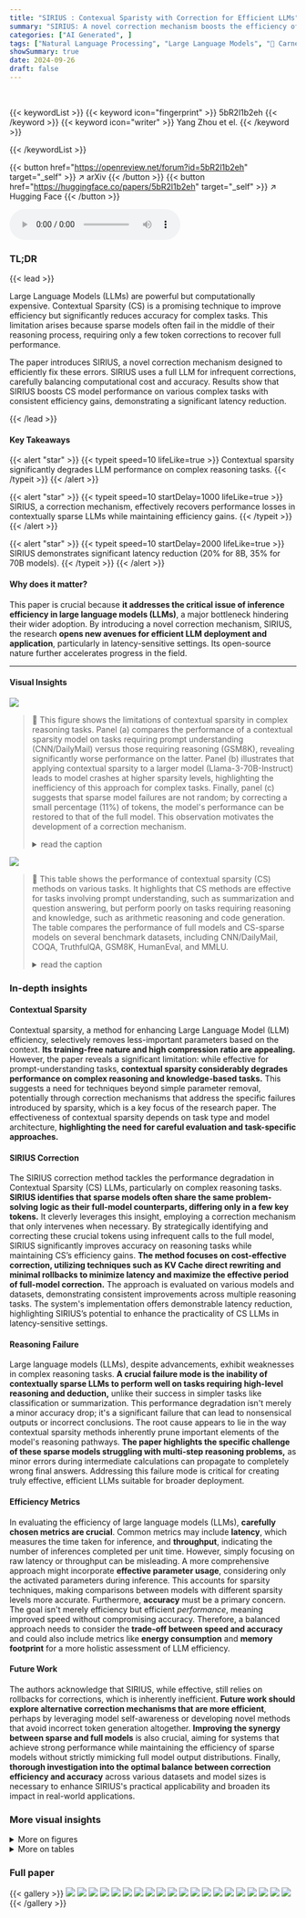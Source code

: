 ```yaml
---
title: "SIRIUS : Contexual Sparisty with Correction for Efficient LLMs"
summary: "SIRIUS: A novel correction mechanism boosts the efficiency of contextually sparse LLMs for complex reasoning tasks, achieving significant latency reduction."
categories: ["AI Generated", ]
tags: ["Natural Language Processing", "Large Language Models", "🏢 Carnegie Mellon University",]
showSummary: true
date: 2024-09-26
draft: false
---
```


<br>

{{< keywordList >}}
{{< keyword icon="fingerprint" >}} 5bR2l1b2eh {{< /keyword >}}
{{< keyword icon="writer" >}} Yang Zhou et el. {{< /keyword >}}
 
{{< /keywordList >}}

{{< button href="https://openreview.net/forum?id=5bR2l1b2eh" target="_self" >}}
↗ arXiv
{{< /button >}}
{{< button href="https://huggingface.co/papers/5bR2l1b2eh" target="_self" >}}
↗ Hugging Face
{{< /button >}}



<audio controls>
    <source src="https://ai-paper-reviewer.com/5bR2l1b2eh/podcast.wav" type="audio/wav">
    Your browser does not support the audio element.
</audio>


### TL;DR


{{< lead >}}

Large Language Models (LLMs) are powerful but computationally expensive. Contextual Sparsity (CS) is a promising technique to improve efficiency but significantly reduces accuracy for complex tasks. This limitation arises because sparse models often fail in the middle of their reasoning process, requiring only a few token corrections to recover full performance. 

The paper introduces SIRIUS, a novel correction mechanism designed to efficiently fix these errors. SIRIUS uses a full LLM for infrequent corrections, carefully balancing computational cost and accuracy. Results show that SIRIUS boosts CS model performance on various complex tasks with consistent efficiency gains, demonstrating a significant latency reduction.

{{< /lead >}}


#### Key Takeaways

{{< alert "star" >}}
{{< typeit speed=10 lifeLike=true >}} Contextual sparsity significantly degrades LLM performance on complex reasoning tasks. {{< /typeit >}}
{{< /alert >}}

{{< alert "star" >}}
{{< typeit speed=10 startDelay=1000 lifeLike=true >}} SIRIUS, a correction mechanism, effectively recovers performance losses in contextually sparse LLMs while maintaining efficiency gains. {{< /typeit >}}
{{< /alert >}}

{{< alert "star" >}}
{{< typeit speed=10 startDelay=2000 lifeLike=true >}} SIRIUS demonstrates significant latency reduction (20% for 8B, 35% for 70B models). {{< /typeit >}}
{{< /alert >}}

#### Why does it matter?
This paper is crucial because **it addresses the critical issue of inference efficiency in large language models (LLMs)**, a major bottleneck hindering their wider adoption. By introducing a novel correction mechanism, SIRIUS, the research **opens new avenues for efficient LLM deployment and application**, particularly in latency-sensitive settings.  Its open-source nature further accelerates progress in the field.

------
#### Visual Insights



![](https://ai-paper-reviewer.com/5bR2l1b2eh/figures_1_1.jpg)

> 🔼 This figure shows the limitations of contextual sparsity in complex reasoning tasks.  Panel (a) compares the performance of a contextual sparsity model on tasks requiring prompt understanding (CNN/DailyMail) versus those requiring reasoning (GSM8K), revealing significantly worse performance on the latter. Panel (b) illustrates that applying contextual sparsity to a larger model (Llama-3-70B-Instruct) leads to model crashes at higher sparsity levels, highlighting the inefficiency of this approach for complex tasks. Finally, panel (c) suggests that sparse model failures are not random; by correcting a small percentage (11%) of tokens, the model's performance can be restored to that of the full model. This observation motivates the development of a correction mechanism.
> <details>
> <summary>read the caption</summary>
> Figure 1: Contextual sparse models struggle at challenging text generation tests that require high-level reasoning and understanding, e.g. GSM8K. On these tasks, contextually sparse models lead to significant quality degradation. In (a), we contrast CS Llama-3-8B-Instruct on GSM8K (green) and CNN DailyMail (coral). (b) Contextual Sparsity Llama-3-70B-Instruct crashes at 50% global sparsity, making the smaller dense model Llama-3-8B-Instruct (green star) a significantly more efficient choice than the sparse 70B model. (c) Sparse model crashing at reasoning tasks has patterns, and ideally only correcting 11% unlikely tokens recovers the sparse model performance fully.
> </details>





![](https://ai-paper-reviewer.com/5bR2l1b2eh/tables_4_1.jpg)

> 🔼 This table shows the performance of contextual sparsity (CS) methods on various tasks.  It highlights that CS methods are effective for tasks involving prompt understanding, such as summarization and question answering, but perform poorly on tasks requiring reasoning and knowledge, such as arithmetic reasoning and code generation. The table compares the performance of full models and CS-sparse models on several benchmark datasets, including CNN/DailyMail, COQA, TruthfulQA, GSM8K, HumanEval, and MMLU.
> <details>
> <summary>read the caption</summary>
> Table 1: We show the difference between cases when Contextual Sparsity (CS) succeeds or fails. CS is generally good at prompt understanding tasks and tasks that measure the trustworthiness of the language models while not good at tasks that require reasoning and world knowledge understanding.
> </details>





### In-depth insights


#### Contextual Sparsity
Contextual sparsity, a method for enhancing Large Language Model (LLM) efficiency, selectively removes less-important parameters based on the context.  **Its training-free nature and high compression ratio are appealing.** However, the paper reveals a significant limitation: while effective for prompt-understanding tasks, **contextual sparsity considerably degrades performance on complex reasoning and knowledge-based tasks.** This suggests a need for techniques beyond simple parameter removal, potentially through correction mechanisms that address the specific failures introduced by sparsity, which is a key focus of the research paper. The effectiveness of contextual sparsity depends on task type and model architecture, **highlighting the need for careful evaluation and task-specific approaches.**

#### SIRIUS Correction
The SIRIUS correction method tackles the performance degradation in Contextual Sparsity (CS) LLMs, particularly on complex reasoning tasks.  **SIRIUS identifies that sparse models often share the same problem-solving logic as their full-model counterparts, differing only in a few key tokens.** It cleverly leverages this insight, employing a correction mechanism that only intervenes when necessary. By strategically identifying and correcting these crucial tokens using infrequent calls to the full model, SIRIUS significantly improves accuracy on reasoning tasks while maintaining CS’s efficiency gains.  **The method focuses on cost-effective correction, utilizing techniques such as KV Cache direct rewriting and minimal rollbacks to minimize latency and maximize the effective period of full-model correction.**  The approach is evaluated on various models and datasets, demonstrating consistent improvements across multiple reasoning tasks. The system's implementation offers demonstrable latency reduction, highlighting SIRIUS’s potential to enhance the practicality of CS LLMs in latency-sensitive settings.

#### Reasoning Failure
Large language models (LLMs), despite advancements, exhibit weaknesses in complex reasoning tasks.  **A crucial failure mode is the inability of contextually sparse LLMs to perform well on tasks requiring high-level reasoning and deduction,** unlike their success in simpler tasks like classification or summarization.  This performance degradation isn't merely a minor accuracy drop; it's a significant failure that can lead to nonsensical outputs or incorrect conclusions. The root cause appears to lie in the way contextual sparsity methods inherently prune important elements of the model's reasoning pathways.  **The paper highlights the specific challenge of these sparse models struggling with multi-step reasoning problems,** as minor errors during intermediate calculations can propagate to completely wrong final answers. Addressing this failure mode is critical for creating truly effective, efficient LLMs suitable for broader deployment.

#### Efficiency Metrics
In evaluating the efficiency of large language models (LLMs), **carefully chosen metrics are crucial**.  Common metrics may include **latency**, which measures the time taken for inference, and **throughput**, indicating the number of inferences completed per unit time.  However, simply focusing on raw latency or throughput can be misleading.  A more comprehensive approach might incorporate **effective parameter usage**, considering only the activated parameters during inference.  This accounts for sparsity techniques, making comparisons between models with different sparsity levels more accurate.  Furthermore, **accuracy** must be a primary concern. The goal isn't merely efficiency but efficient *performance*, meaning improved speed without compromising accuracy.  Therefore, a balanced approach needs to consider the **trade-off between speed and accuracy** and could also include metrics like **energy consumption** and **memory footprint** for a more holistic assessment of LLM efficiency.

#### Future Work
The authors acknowledge that SIRIUS, while effective, still relies on rollbacks for corrections, which is inherently inefficient.  **Future work should explore alternative correction mechanisms that are more efficient**, perhaps by leveraging model self-awareness or developing novel methods that avoid incorrect token generation altogether.  **Improving the synergy between sparse and full models** is also crucial, aiming for systems that achieve strong performance while maintaining the efficiency of sparse models without strictly mimicking full model output distributions.   Finally, **thorough investigation into the optimal balance between correction efficiency and accuracy** across various datasets and model sizes is necessary to enhance SIRIUS's practical applicability and broaden its impact in real-world applications.


### More visual insights

<details>
<summary>More on figures
</summary>


![](https://ai-paper-reviewer.com/5bR2l1b2eh/figures_2_1.jpg)

> 🔼 This figure illustrates the SIRIUS framework for correcting errors in contextual sparsity models.  The sparse model generates text, but if errors occur, the full model is called infrequently to correct those errors. The correction process involves rewriting the key-value (KV) cache, interleaving high-quality tokens with the sparse model's output, and rolling back corrections only if the full model deems them unlikely.
> <details>
> <summary>read the caption</summary>
> Figure 2: Overview of Sirius. Contextual Sparsity requires full model weights to be placed on the GPU memory. While the sparse model doesn't perform well on complex reasoning tasks, Sirius uses the Full Model to correct the Sparse model. The full model is called fairly infrequently. During the correction, the Full Model will rewrite the KV Cache, interleave with high-quality tokens to the sparse outputs, and then roll back only when the token is deemed extremely unlikely by the Full Model.
> </details>



![](https://ai-paper-reviewer.com/5bR2l1b2eh/figures_4_1.jpg)

> 🔼 This figure compares the performance of contextual sparse models against full models on different tasks.  Panel (a) shows that contextual sparsity (CS) performs worse on GSM8K (arithmetic reasoning) than on CNN DailyMail (text summarization), highlighting a weakness of CS for complex reasoning tasks. Panel (b) demonstrates that increasing the model size (from Llama-3-8B to Llama-3-70B) while applying CS does not necessarily improve performance and can lead to model crashes.  Panel (c) reveals that surprisingly, correcting only a small fraction (11%) of the sparse model's outputs can fully restore performance, suggesting a potential for efficient correction mechanisms.
> <details>
> <summary>read the caption</summary>
> Figure 1: Contextual sparse models struggle at challenging text generation tests that require high-level reasoning and understanding, e.g. GSM8K. On these tasks, contextually sparse models lead to significant quality degradation. In (a), we contrast CS Llama-3-8B-Instruct on GSM8K (green) and CNN DailyMail (coral). (b) Contextual Sparsity Llama-3-70B-Instruct crashes at 50% global sparsity, making the smaller dense model Llama-3-8B-Instruct (green star) a significantly more efficient choice than the sparse 70B model. (c) Sparse model crashing at reasoning tasks has patterns, and ideally only correcting 11% unlikely tokens recovers the sparse model performance fully.
> </details>



![](https://ai-paper-reviewer.com/5bR2l1b2eh/figures_6_1.jpg)

> 🔼 This figure demonstrates the challenges of contextual sparsity (CS) in complex reasoning tasks.  Subfigure (a) compares the performance of a contextually sparse Llama-3-8B-Instruct model on GSM8K (a challenging arithmetic reasoning benchmark) and CNN/DailyMail (a relatively easier text summarization task).  Subfigure (b) shows that applying contextual sparsity to a larger model (Llama-3-70B-Instruct) leads to model failure at high sparsity levels, highlighting the inefficiency of CS for large models on demanding tasks.  Finally, subfigure (c) suggests that the failures are not random; correcting a small fraction (around 11%) of tokens in the sparse model's output is sufficient to recover its performance to that of the full model.
> <details>
> <summary>read the caption</summary>
> Figure 1: Contextual sparse models struggle at challenging text generation tests that require high-level reasoning and understanding, e.g., GSM8K. On these tasks, contextually sparse models lead to significant quality degradation. In (a), we contrast CS Llama-3-8B-Instruct on GSM8K (green) and CNN DailyMail (coral). (b) Contextual Sparsity Llama-3-70B-Instruct crashes at 50% global sparsity, making the smaller dense model Llama-3-8B-Instruct (green star) a significantly more efficient choice than the sparse 70B model. (c) Sparse model crashing at reasoning tasks has patterns, and ideally only correcting 11% unlikely tokens recovers the sparse model performance fully.
> </details>



![](https://ai-paper-reviewer.com/5bR2l1b2eh/figures_13_1.jpg)

> 🔼 This figure demonstrates the challenges of using contextual sparsity (CS) in large language models (LLMs) for complex reasoning tasks.  Subfigure (a) compares the performance of a contextually sparse model on two different tasks:  text summarization (CNN/DailyMail) and arithmetic reasoning (GSM8K). The results show that CS significantly degrades performance on the reasoning task (GSM8K). Subfigure (b) shows that increasing the model size (70B vs 8B) does not alleviate this performance degradation and may even exacerbate it. Subfigure (c) illustrates that the performance of sparse models can often be recovered by correcting a relatively small percentage of tokens.
> <details>
> <summary>read the caption</summary>
> Figure 1: Contextual sparse models struggle at challenging text generation tests that require high-level reasoning and understanding, e.g. GSM8K. On these tasks, contextually sparse models lead to significant quality degradation. In (a), we contrast CS Llama-3-8B-Instruct on GSM8K (green) and CNN DailyMail (coral). (b) Contextual Sparsity Llama-3-70B-Instruct crashes at 50% global sparsity, making the smaller dense model Llama-3-8B-Instruct (green star) a significantly more efficient choice than the sparse 70B model. (c) Sparse model crashing at reasoning tasks has patterns, and ideally only correcting 11% unlikely tokens recovers the sparse model performance fully.
> </details>



![](https://ai-paper-reviewer.com/5bR2l1b2eh/figures_14_1.jpg)

> 🔼 This figure shows the limitations of contextual sparsity (CS) in complex reasoning tasks. Subfigure (a) compares the performance of CS models on two tasks: text summarization (CNN/DailyMail) and arithmetic reasoning (GSM8K).  CS models perform well on summarization but poorly on reasoning. Subfigure (b) shows that increasing the size of the model with CS does not improve the results for complex reasoning tasks. Subfigure (c) demonstrates that surprisingly few token corrections are needed to recover full performance on reasoning tasks from CS models. This illustrates the potential of using a correction mechanism to boost the performance of CS models. 
> <details>
> <summary>read the caption</summary>
> Figure 1: Contextual sparse models struggle at challenging text generation tests that require high-level reasoning and understanding, e.g. GSM8K. On these tasks, contextually sparse models lead to significant quality degradation. In (a), we contrast CS Llama-3-8B-Instruct on GSM8K (green) and CNN DailyMail (coral). (b) Contextual Sparsity Llama-3-70B-Instruct crashes at 50% global sparsity, making the smaller dense model Llama-3-8B-Instruct (green star) a significantly more efficient choice than the sparse 70B model. (c) Sparse model crashing at reasoning tasks has patterns, and ideally only correcting 11% unlikely tokens recovers the sparse model performance fully.
> </details>



![](https://ai-paper-reviewer.com/5bR2l1b2eh/figures_15_1.jpg)

> 🔼 This figure shows the limitations of contextual sparsity (CS) in complex reasoning tasks.  Subfigure (a) compares the performance of a contextually sparse model on two different tasks: CNN/DailyMail (a summarization task) and GSM8K (an arithmetic reasoning task). It demonstrates that while CS performs reasonably well on the summarization task, it significantly degrades performance on the reasoning task. Subfigure (b) shows that applying CS to a larger model (Llama-3-70B-Instruct) leads to a performance crash at a 50% sparsity level, highlighting the inefficiency of CS for complex tasks when applied to large models. Finally, subfigure (c) illustrates that even with significant sparsity, surprisingly few tokens need correction to recover the original performance of the model.
> <details>
> <summary>read the caption</summary>
> Figure 1: Contextual sparse models struggle at challenging text generation tests that require high-level reasoning and understanding, e.g. GSM8K. On these tasks, contextually sparse models lead to significant quality degradation. In (a), we contrast CS Llama-3-8B-Instruct on GSM8K (green) and CNN DailyMail (coral). (b) Contextual Sparsity Llama-3-70B-Instruct crashes at 50% global sparsity, making the smaller dense model Llama-3-8B-Instruct (green star) a significantly more efficient choice than the sparse 70B model. (c) Sparse model crashing at reasoning tasks has patterns, and ideally only correcting 11% unlikely tokens recovers the sparse model performance fully.
> </details>



![](https://ai-paper-reviewer.com/5bR2l1b2eh/figures_15_2.jpg)

> 🔼 This figure illustrates the tree building process used in SIRIUS.  The process starts with a token from the full model. Each node then generates multiple possible next tokens (children), forming a tree structure where the number of branches at each level is controlled by the treewidth parameter.  The likelihood of each path is calculated, and the top-k most likely paths are kept while others are discarded. This process is repeated until the stopping criteria is met, resulting in a set of corrected output tokens.
> <details>
> <summary>read the caption</summary>
> Figure 9: Illustration of Tree Building Process.
> </details>



![](https://ai-paper-reviewer.com/5bR2l1b2eh/figures_18_1.jpg)

> 🔼 This figure demonstrates the challenges of using contextual sparsity (CS) in large language models (LLMs), especially for complex reasoning tasks.  Subfigure (a) compares the performance of a contextually sparse model on two tasks:  the CNN/DailyMail summarization task and the GSM8K arithmetic reasoning task.  It shows that while CS performs relatively well on summarization, its performance degrades significantly on the more complex reasoning task. Subfigure (b) illustrates that applying CS to a larger model (Llama-3-70B-Instruct) leads to model failure at higher sparsity levels.  Finally, subfigure (c) indicates that correcting a small fraction (11%) of tokens in a sparse model is sufficient to recover the original model's performance, suggesting that an efficient correction mechanism could significantly improve the performance of CS methods.
> <details>
> <summary>read the caption</summary>
> Figure 1: Contextual sparse models struggle at challenging text generation tests that require high-level reasoning and understanding, e.g., GSM8K. On these tasks, contextually sparse models lead to significant quality degradation. In (a), we contrast CS Llama-3-8B-Instruct on GSM8K (green) and CNN DailyMail (coral). (b) Contextual Sparsity Llama-3-70B-Instruct crashes at 50% global sparsity, making the smaller dense model Llama-3-8B-Instruct (green star) a significantly more efficient choice than the sparse 70B model. (c) Sparse model crashing at reasoning tasks has patterns, and ideally only correcting 11% unlikely tokens recovers the sparse model performance fully.
> </details>



</details>




<details>
<summary>More on tables
</summary>


![](https://ai-paper-reviewer.com/5bR2l1b2eh/tables_5_1.jpg)
> 🔼 This table presents the results of the SIRIUS model's effectiveness and efficiency on three different tasks: arithmetic reasoning (GSM8K), commonsense reasoning (CSQA), and code generation (HumanEval).  For each task, it shows the full model performance, the sparse model performance before correction, the performance after correction by SIRIUS, the average advance length (AAL), the sparse model density, and the effective density after correction. The optimal treewidth used for SIRIUS is also indicated.
> <details>
> <summary>read the caption</summary>
> Table 2: We show SIRIUS effectiveness and efficiency in the following table. We select GSM8K for Arithmetic Reasoning, CSQA for Commonsense Reasoning, and HumanEval for code generation. Under the 'SIRIUS Perf.' column, A(B) is shown. A denotes the accuracy after SIRIUS correction in the dataset evaluated, while (B) represents the optimal treewidth selected under the current model dataset settings. Under the column of 'AAL', X/Y is shown, where X is the AAL, while Y is the period.
> </details>

![](https://ai-paper-reviewer.com/5bR2l1b2eh/tables_8_1.jpg)
> 🔼 This table presents a quantitative evaluation of SIRIUS's performance on three different tasks: arithmetic reasoning (GSM8K), commonsense reasoning (CSQA), and code generation (HumanEval).  It shows the full model performance, the performance of contextually sparse models (CSparse and FSparse), and the improved performance after applying SIRIUS.  Key metrics include accuracy, sparsity density, average advance length (AAL), and the optimal treewidth used in SIRIUS for each model and dataset combination.
> <details>
> <summary>read the caption</summary>
> Table 2: We show SIRIUS effectiveness and efficiency in the following table. We select GSM8K for Arithmetic Reasoning, CSQA for Commonsense Reasoning, and HumanEval for code generation. Under the 'SIRIUS Perf.' column, A(B) is shown. A denotes the accuracy after SIRIUS correction in the dataset evaluated, while (B) represents the optimal treewidth selected under the current model dataset settings. Under the column of 'AAL', X/Y is shown, where X is the AAL, while Y is the period.
> </details>

![](https://ai-paper-reviewer.com/5bR2l1b2eh/tables_9_1.jpg)
> 🔼 This table presents the performance and speedup ratios achieved by CSparse, Sirius, and the full model on the GSM8K-COT dataset across various hardware configurations (A40, L40, A100, and H100).  The metrics presented include accuracy (ACC) and latency (in milliseconds) for each model and hardware setup. Speedup ratios relative to the full model's performance are also provided, showcasing the efficiency gains of Sirius.
> <details>
> <summary>read the caption</summary>
> Table 3: Performance and Speedup Ratios on GSM8K-COT with Different Hardware Configurations.
> </details>

![](https://ai-paper-reviewer.com/5bR2l1b2eh/tables_9_2.jpg)
> 🔼 This table presents the performance, latency, and ratio to full performance for Llama-3-70B-Instruct model with offloading using Sparse, Sirius, and Full methods.  It demonstrates the efficiency gains achieved by using SIRIUS, showing that it maintains a significant portion of the accuracy while reducing latency, compared to running the full model.
> <details>
> <summary>read the caption</summary>
> Table 4: Llama-3-70B-Instruct with Offloading.
> </details>

![](https://ai-paper-reviewer.com/5bR2l1b2eh/tables_14_1.jpg)
> 🔼 This table presents the effectiveness and efficiency of SIRIUS on three different tasks: arithmetic reasoning (GSM8K), commonsense reasoning (CSQA), and code generation (HumanEval).  For each task and model, it shows the full model performance, the sparse model performance before correction, the performance after applying SIRIUS correction, the average advance length (AAL) which represents the average number of tokens generated before a correction is needed, the sparsity density, and finally the effective density after applying SIRIUS.
> <details>
> <summary>read the caption</summary>
> Table 2: We show SIRIUS effectiveness and efficiency in the following table. We select GSM8K for Arithmetic Reasoning, CSQA for Commonsense Reasoning, and HumanEval for code generation. Under the 'SIRIUS Perf. ' column, A(B) is shown. A denotes the accuracy after SIRIUS correction in the dataset evaluated, while (B) represents the optimal treewidth selected under the current model dataset settings. Under the column of 'AAL', X/Y is shown, where X is the AAL, while Y is the period.
> </details>

![](https://ai-paper-reviewer.com/5bR2l1b2eh/tables_16_1.jpg)
> 🔼 This table presents the performance and speedup ratios achieved by CSparse, Sirius (with and without tree building), and the full model on the GSM8K-COT dataset using different hardware configurations (A40, L40, A100, and H100).  It shows the accuracy (ACC), latency in milliseconds, and speedup ratios relative to the full model for each setting and hardware.
> <details>
> <summary>read the caption</summary>
> Table 3: Performance and Speedup Ratios on GSM8K-COT with Different Hardware Configurations.
> </details>

![](https://ai-paper-reviewer.com/5bR2l1b2eh/tables_16_2.jpg)
> 🔼 This table presents a quantitative evaluation of the SIRIUS model's performance on three distinct tasks: arithmetic reasoning (GSM8K), commonsense reasoning (CSQA), and code generation (HumanEval).  For each task and several language models, the table shows the full model's performance, the performance of the contextually sparse (CS) model, and the performance of the CS model after correction by SIRIUS.  Key metrics include accuracy (after correction by SIRIUS), the optimal treewidth used for the correction, the average advance length (AAL), and the effective density.  The optimal treewidth is a hyperparameter that determines the frequency of full model calls during the correction process. The AAL indicates how far the model can proceed before requiring a correction, which is related to efficiency.  Effective density reflects the balance between sparsity and the cost of using the full model for corrections.
> <details>
> <summary>read the caption</summary>
> Table 2: We show SIRIUS effectiveness and efficiency in the following table. We select GSM8K for Arithmetic Reasoning, CSQA for Commonsense Reasoning, and HumanEval for code generation. Under the 'SIRIUS Perf.' column, A(B) is shown. A denotes the accuracy after SIRIUS correction in the dataset evaluated, while (B) represents the optimal treewidth selected under the current model dataset settings. Under the column of 'AAL', X/Y is shown, where X is the AAL, while Y is the period.
> </details>

![](https://ai-paper-reviewer.com/5bR2l1b2eh/tables_16_3.jpg)
> 🔼 This table presents the ablation study on the threshold used in the SIRIUS method for correcting sparse model outputs.  It shows how varying the likelihood threshold affects both the accuracy of the corrected outputs and the efficiency (measured by Average Advance Length, AAL). A higher threshold leads to higher accuracy but lower efficiency (shorter AAL), while a lower threshold results in lower accuracy but higher efficiency (longer AAL). The trade-off between accuracy and efficiency is explored by testing various threshold values.
> <details>
> <summary>read the caption</summary>
> Table 8: Ablation on the threshold for correction (FSparse Llama-3-8B-Instruct).
> </details>

![](https://ai-paper-reviewer.com/5bR2l1b2eh/tables_17_1.jpg)
> 🔼 This table compares the performance of contextual sparsity (CS) models on various tasks, highlighting their strengths and weaknesses.  It shows that CS models perform well on prompt understanding tasks (like summarization and question answering) but poorly on reasoning and knowledge-based tasks.  The table presents accuracy results across different models and tasks, demonstrating the limitations of CS in complex reasoning scenarios.
> <details>
> <summary>read the caption</summary>
> Table 1: We show the difference between cases when Contextual Sparsity (CS) succeeds or fails. CS is generally good at prompt understanding tasks and tasks that measure the trustworthiness of the language models while not good at tasks that require reasoning and world knowledge understanding.
> </details>

![](https://ai-paper-reviewer.com/5bR2l1b2eh/tables_17_2.jpg)
> 🔼 This table presents the results of the SIRIUS model on three different tasks: arithmetic reasoning (GSM8K), commonsense reasoning (CSQA), and code generation (HumanEval).  For each task and model, it shows the full model performance, the sparse model performance, the performance after correction using SIRIUS, the average advance length (AAL) which shows the efficiency of correction, and the effective density, which represents the efficiency of parameter usage.  The optimal treewidth used for SIRIUS correction is also indicated.
> <details>
> <summary>read the caption</summary>
> Table 2: We show SIRIUS effectiveness and efficiency in the following table. We select GSM8K for Arithmetic Reasoning, CSQA for Commonsense Reasoning, and HumanEval for code generation. Under the 'SIRIUS Perf. ' column, A(B) is shown. A denotes the accuracy after SIRIUS correction in the dataset evaluated, while (B) represents the optimal treewidth selected under the current model dataset settings. Under the column of 'AAL', X/Y is shown, where X is the AAL, while Y is the period.
> </details>

![](https://ai-paper-reviewer.com/5bR2l1b2eh/tables_18_1.jpg)
> 🔼 This table shows the performance of contextual sparsity (CS) models on various tasks.  It highlights that CS methods perform well on prompt understanding tasks (e.g., summarization, question answering) but struggle with reasoning, deduction, and knowledge-based tasks. The table provides accuracy scores for different models and tasks, illustrating the effectiveness of CS where it succeeds and where it fails. 
> <details>
> <summary>read the caption</summary>
> Table 1: We show the difference between cases when Contextual Sparsity (CS) succeeds or fails. CS is generally good at prompt understanding tasks and tasks that measure the trustworthiness of the language models while not good at tasks that require reasoning and world knowledge understanding.
> </details>

![](https://ai-paper-reviewer.com/5bR2l1b2eh/tables_19_1.jpg)
> 🔼 This table shows the performance comparison of different models on various tasks, highlighting the strengths and weaknesses of contextual sparsity.  It demonstrates how contextual sparsity methods perform well on prompt understanding and tasks assessing the trustworthiness of language models but struggle on reasoning and knowledge-based tasks.  The table contrasts the performance of full models with contextual sparsity variants (CSparse and FSparse) across a variety of tasks.
> <details>
> <summary>read the caption</summary>
> Table 1: We show the difference between cases when Contextual Sparsity (CS) succeeds or fails. CS is generally good at prompt understanding tasks and tasks that measure the trustworthiness of the language models while not good at tasks that require reasoning and world knowledge understanding.
> </details>

![](https://ai-paper-reviewer.com/5bR2l1b2eh/tables_20_1.jpg)
> 🔼 This table presents the performance and efficiency gains of the SIRIUS model on three different tasks: arithmetic reasoning (GSM8K), commonsense reasoning (CSQA), and code generation (HumanEval). For each task, and for both fine-grained and coarse-grained sparsity, it shows the original performance of the sparse models, the improved performance after applying SIRIUS, and the optimal treewidth (a hyperparameter of SIRIUS).  Additionally, it provides the effective density and average advance length (AAL), metrics used to evaluate the efficiency and effectiveness of SIRIUS.
> <details>
> <summary>read the caption</summary>
> Table 2: We show SIRIUS effectiveness and efficiency in the following table. We select GSM8K for Arithmetic Reasoning, CSQA for Commonsense Reasoning, and HumanEval for code generation. Under the 'SIRIUS Perf.' column, A(B) is shown. A denotes the accuracy after SIRIUS correction in the dataset evaluated, while (B) represents the optimal treewidth selected under the current model dataset settings. Under the column of 'AAL', X/Y is shown, where X is the AAL, while Y is the period.
> </details>

![](https://ai-paper-reviewer.com/5bR2l1b2eh/tables_21_1.jpg)
> 🔼 This table presents a quantitative evaluation of SIRIUS's performance on three different tasks: arithmetic reasoning (GSM8K), commonsense reasoning (CSQA), and code generation (HumanEval).  For each task and several different language models, the table shows the original performance, the performance with contextual sparsity (CSparse and FSparse), the performance after applying SIRIUS, the average advance length (AAL), and the effective density.  The optimal treewidth used in each setting is also indicated. The results demonstrate the effectiveness and efficiency gains achieved by SIRIUS in improving the performance of contextually sparse models on complex reasoning tasks.
> <details>
> <summary>read the caption</summary>
> Table 2: We show SIRIUS effectiveness and efficiency in the following table. We select GSM8K for Arithmetic Reasoning, CSQA for Commonsense Reasoning, and HumanEval for code generation. Under the 'SIRIUS Perf. ' column, A(B) is shown. A denotes the accuracy after SIRIUS correction in the dataset evaluated, while (B) represents the optimal treewidth selected under the current model dataset settings. Under the column of 'AAL', X/Y is shown, where X is the AAL, while Y is the period.
> </details>

![](https://ai-paper-reviewer.com/5bR2l1b2eh/tables_22_1.jpg)
> 🔼 This table presents the results of the SIRIUS model on three different tasks: GSM8K (arithmetic reasoning), CSQA (commonsense reasoning), and HumanEval (code generation).  For each task and model, the table shows the full model performance, the sparse model performance, the SIRIUS-corrected performance, the average advance length (AAL), the sparse density, and the effective density. The AAL value indicates the efficiency of the correction mechanism, with higher values indicating greater efficiency. The optimal treewidth used for each model and task is shown in parentheses. The table highlights SIRIUS's ability to significantly improve the performance of sparse models while maintaining efficiency.
> <details>
> <summary>read the caption</summary>
> Table 2: We show SIRIUS effectiveness and efficiency in the following table. We select GSM8K for Arithmetic Reasoning, CSQA for Commonsense Reasoning, and HumanEval for code generation. Under the 'SIRIUS Perf.' column, A(B) is shown. A denotes the accuracy after SIRIUS correction in the dataset evaluated, while (B) represents the optimal treewidth selected under the current model dataset settings. Under the column of 'AAL', X/Y is shown, where X is the AAL, while Y is the period.
> </details>

![](https://ai-paper-reviewer.com/5bR2l1b2eh/tables_23_1.jpg)
> 🔼 This table presents the results of the SIRIUS model on three different tasks: arithmetic reasoning (GSM8K), commonsense reasoning (CSQA), and code generation (HumanEval).  For each task and model, it shows the full model performance, the performance of the contextual sparsity model alone, the performance after correction by the SIRIUS model, the average advance length (AAL) which represents the efficiency of the correction process, and the effective density which is the ratio of parameters used per token. The optimal treewidth used for each model and task is also reported.
> <details>
> <summary>read the caption</summary>
> Table 2: We show SIRIUS effectiveness and efficiency in the following table. We select GSM8K for Arithmetic Reasoning, CSQA for Commonsense Reasoning, and HumanEval for code generation. Under the 'SIRIUS Perf. ' column, A(B) is shown. A denotes the accuracy after SIRIUS correction in the dataset evaluated, while (B) represents the optimal treewidth selected under the current model dataset settings. Under the column of 'AAL', X/Y is shown, where X is the AAL, while Y is the period.
> </details>

![](https://ai-paper-reviewer.com/5bR2l1b2eh/tables_24_1.jpg)
> 🔼 This table presents a quantitative evaluation of SIRIUS on three tasks: arithmetic reasoning (GSM8K), commonsense reasoning (CSQA), and code generation (HumanEval).  For each task, the table shows the full model performance, the performance of the sparse model without correction, and the performance of the sparse model after correction with SIRIUS. The optimal treewidth used for SIRIUS is specified for each model and dataset combination.  Key metrics include accuracy, sparsity density, average parameter used per token (APU), and average advancement length (AAL), providing a comprehensive view of SIRIUS's effectiveness and efficiency.
> <details>
> <summary>read the caption</summary>
> Table 2: We show SIRIUS effectiveness and efficiency in the following table. We select GSM8K for Arithmetic Reasoning, CSQA for Commonsense Reasoning, and HumanEval for code generation. Under the 'SIRIUS Perf.' column, A(B) is shown. A denotes the accuracy after SIRIUS correction in the dataset evaluated, while (B) represents the optimal treewidth selected under the current model dataset settings. Under the column of 'AAL', X/Y is shown, where X is the AAL, while Y is the period.
> </details>

![](https://ai-paper-reviewer.com/5bR2l1b2eh/tables_25_1.jpg)
> 🔼 This table presents the effectiveness and efficiency of SIRIUS on three different tasks: arithmetic reasoning (GSM8K), commonsense reasoning (CSQA), and code generation (HumanEval). For each task and model, the table shows the full model performance, the sparse model performance, the performance after SIRIUS correction, the average advance length (AAL) and its corresponding period, and the effective density.  The optimal treewidth used for SIRIUS is also indicated.
> <details>
> <summary>read the caption</summary>
> Table 2: We show SIRIUS effectiveness and efficiency in the following table. We select GSM8K for Arithmetic Reasoning, CSQA for Commonsense Reasoning, and HumanEval for code generation. Under the 'SIRIUS Perf. ' column, A(B) is shown. A denotes the accuracy after SIRIUS correction in the dataset evaluated, while (B) represents the optimal treewidth selected under the current model dataset settings. Under the column of 'AAL', X/Y is shown, where X is the AAL, while Y is the period.
> </details>

![](https://ai-paper-reviewer.com/5bR2l1b2eh/tables_26_1.jpg)
> 🔼 This table presents the results of the SIRIUS model on three different tasks: GSM8K (arithmetic reasoning), CSQA (commonsense reasoning), and HumanEval (code generation).  For each task, the table shows the full model performance, the performance of the contextual sparsity model, the performance after applying SIRIUS, and the average advance length (AAL) with its corresponding period. The optimal treewidth used for each model and dataset is also specified.
> <details>
> <summary>read the caption</summary>
> Table 2: We show SIRIUS effectiveness and efficiency in the following table. We select GSM8K for Arithmetic Reasoning, CSQA for Commonsense Reasoning, and HumanEval for code generation. Under the 'SIRIUS Perf.' column, A(B) is shown. A denotes the accuracy after SIRIUS correction in the dataset evaluated, while (B) represents the optimal treewidth selected under the current model dataset settings. Under the column of 'AAL', X/Y is shown, where X is the AAL, while Y is the period.
> </details>

![](https://ai-paper-reviewer.com/5bR2l1b2eh/tables_27_1.jpg)
> 🔼 This table presents a quantitative evaluation of the SIRIUS model's performance on three different tasks: arithmetic reasoning (GSM8K), commonsense reasoning (CSQA), and code generation (HumanEval).  For each task and model, the table shows the full model performance, the sparse model's performance before correction, the performance after correction with SIRIUS, the average advance length (AAL), the sparsity level and effective density. The optimal treewidth used in SIRIUS for each model and task is also indicated.
> <details>
> <summary>read the caption</summary>
> Table 2: We show SIRIUS effectiveness and efficiency in the following table. We select GSM8K for Arithmetic Reasoning, CSQA for Commonsense Reasoning, and HumanEval for code generation. Under the 'SIRIUS Perf.' column, A(B) is shown. A denotes the accuracy after SIRIUS correction in the dataset evaluated, while (B) represents the optimal treewidth selected under the current model dataset settings. Under the column of 'AAL', X/Y is shown, where X is the AAL, while Y is the period.
> </details>

</details>




### Full paper

{{< gallery >}}
<img src="https://ai-paper-reviewer.com/5bR2l1b2eh/1.png" class="grid-w50 md:grid-w33 xl:grid-w25" />
<img src="https://ai-paper-reviewer.com/5bR2l1b2eh/2.png" class="grid-w50 md:grid-w33 xl:grid-w25" />
<img src="https://ai-paper-reviewer.com/5bR2l1b2eh/3.png" class="grid-w50 md:grid-w33 xl:grid-w25" />
<img src="https://ai-paper-reviewer.com/5bR2l1b2eh/4.png" class="grid-w50 md:grid-w33 xl:grid-w25" />
<img src="https://ai-paper-reviewer.com/5bR2l1b2eh/5.png" class="grid-w50 md:grid-w33 xl:grid-w25" />
<img src="https://ai-paper-reviewer.com/5bR2l1b2eh/6.png" class="grid-w50 md:grid-w33 xl:grid-w25" />
<img src="https://ai-paper-reviewer.com/5bR2l1b2eh/7.png" class="grid-w50 md:grid-w33 xl:grid-w25" />
<img src="https://ai-paper-reviewer.com/5bR2l1b2eh/8.png" class="grid-w50 md:grid-w33 xl:grid-w25" />
<img src="https://ai-paper-reviewer.com/5bR2l1b2eh/9.png" class="grid-w50 md:grid-w33 xl:grid-w25" />
<img src="https://ai-paper-reviewer.com/5bR2l1b2eh/10.png" class="grid-w50 md:grid-w33 xl:grid-w25" />
<img src="https://ai-paper-reviewer.com/5bR2l1b2eh/11.png" class="grid-w50 md:grid-w33 xl:grid-w25" />
<img src="https://ai-paper-reviewer.com/5bR2l1b2eh/12.png" class="grid-w50 md:grid-w33 xl:grid-w25" />
<img src="https://ai-paper-reviewer.com/5bR2l1b2eh/13.png" class="grid-w50 md:grid-w33 xl:grid-w25" />
<img src="https://ai-paper-reviewer.com/5bR2l1b2eh/14.png" class="grid-w50 md:grid-w33 xl:grid-w25" />
<img src="https://ai-paper-reviewer.com/5bR2l1b2eh/15.png" class="grid-w50 md:grid-w33 xl:grid-w25" />
<img src="https://ai-paper-reviewer.com/5bR2l1b2eh/16.png" class="grid-w50 md:grid-w33 xl:grid-w25" />
<img src="https://ai-paper-reviewer.com/5bR2l1b2eh/17.png" class="grid-w50 md:grid-w33 xl:grid-w25" />
<img src="https://ai-paper-reviewer.com/5bR2l1b2eh/18.png" class="grid-w50 md:grid-w33 xl:grid-w25" />
<img src="https://ai-paper-reviewer.com/5bR2l1b2eh/19.png" class="grid-w50 md:grid-w33 xl:grid-w25" />
<img src="https://ai-paper-reviewer.com/5bR2l1b2eh/20.png" class="grid-w50 md:grid-w33 xl:grid-w25" />
{{< /gallery >}}